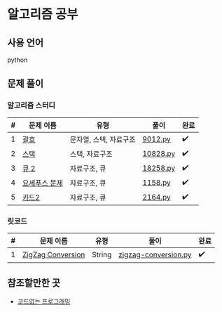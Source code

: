 # 알고리즘 공부

## 사용 언어

python

## 문제 풀이

### 알고리즘 스터디

|#|문제 이름|유형|풀이|완료|
|-----|------------------------------|-------------------------|----------|------|
|1|[괄호](https://www.acmicpc.net/problem/9012)|문자열, 스택, 자료구조|[9012.py](./baekjoon/9012)|✔️|
|2|[스택](https://www.acmicpc.net/problem/10828)|스택, 자료구조|[10828.py](./baekjoon/10828)|✔️|
|3|[큐 2](https://www.acmicpc.net/problem/18258)|자료구조, 큐|[18258.py](./baekjoon/18258)|✔️|
|4|[요세푸스 문제](https://www.acmicpc.net/problem/1158)|자료구조, 큐|[1158.py](./baekjoon/1158)|✔️|
|5|[카드2](https://www.acmicpc.net/problem/2164)|자료구조, 큐|[2164.py](./baekjoon/2164)|✔️|

### 릿코드

|#|문제 이름|유형|풀이|완료|
|-----|------------------------------|-------------------------|----------|------|
|1|[ZigZag Conversion](https://leetcode.com/problems/zigzag-conversion/)|String|[zigzag-conversion.py](./leetcode/ZigZag%20Conversion)|✔️|

## 참조할만한 곳

* [코드없는 프로그래밍](https://www.youtube.com/channel/UCHcG02L6TSS-StkSbqVy6Fg)
